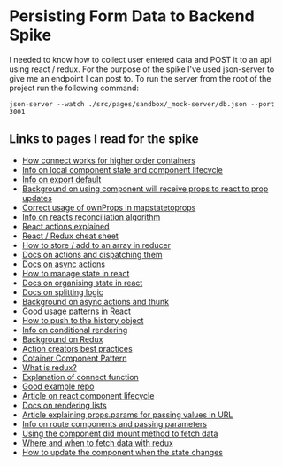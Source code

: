 # Persisting Form Data to Backend Spike
I needed to know how to collect user entered data and POST it to an api using react / redux.  For the purpose of the spike I've used json-server to give me an endpoint I can post to.  To run the server from the root of the project run the following command:

```
json-server --watch ./src/pages/sandbox/_mock-server/db.json --port 3001
```

## Links to pages I read for the spike
- [How connect works for higher order containers](https://www.sohamkamani.com/blog/2017/03/31/react-redux-connect-explained/)
- [Info on local component state and component lifecycle](https://reactjs.org/docs/state-and-lifecycle.html)
- [Info on export default](https://github.com/mobxjs/mobx/issues/1043)
- [Background on using component will receive props to react to prop updates](https://github.com/reactjs/react-redux/issues/291)
- [Correct usage of ownProps in mapstatetoprops](https://github.com/reactjs/redux/issues/693)
- [Info on reacts reconciliation algorithm](https://stackoverflow.com/questions/29074690/react-why-components-constructor-is-called-only-once)
- [React actions explained](https://medium.com/@rajaraodv/a-guide-for-building-a-react-redux-crud-app-7fe0b8943d0f)
- [React / Redux cheat sheet](https://medium.com/@javascript_7596/react-redux-concept-workflow-cheatsheet-be00e3ffa853)
- [How to store / add to an array in reducer](https://stackoverflow.com/questions/40911194/how-do-i-add-an-element-to-array-in-reducer-of-react-native-redux)
- [Docs on actions and dispatching them](https://redux.js.org/docs/basics/Actions.html)
- [Docs on async actions](https://redux.js.org/docs/advanced/AsyncActions.html)
- [How to manage state in react](https://medium.com/react-ecosystem/how-to-handle-state-in-react-6f2d3cd73a0c)
- [Docs on organising state in react](https://redux.js.org/docs/faq/OrganizingState.html)
- [Docs on splitting logic](https://redux.js.org/docs/faq/CodeStructure.html#structure-business-logic)
- [Background on async actions and thunk](https://stackoverflow.com/questions/35411423/how-to-dispatch-a-redux-action-with-a-timeout/35415559#35415559)
- [Good usage patterns in React](http://blog.isquaredsoftware.com/2017/01/idiomatic-redux-thoughts-on-thunks-sagas-abstraction-and-reusability/)
- [How to push to the history object](https://stackoverflow.com/questions/42701129/how-to-push-to-history-in-react-router-v4)
- [Info on conditional rendering](https://reactjs.org/docs/conditional-rendering.html)
- [Background on Redux](https://codepen.io/stowball/post/a-dummy-s-guide-to-redux-and-thunk-in-react)
- [Action creators best practices](https://github.com/reactjs/redux/issues/1171)
- [Cotainer Component Pattern](https://medium.com/@learnreact/container-components-c0e67432e005)
- [What is redux?](https://quickleft.com/blog/redux-plain-english-workflow/)
- [Explanation of connect function](https://www.sohamkamani.com/blog/2017/03/31/react-redux-connect-explained/)
- [Good example repo](https://github.com/rajaraodv/react-redux-blog/blob/8e5c6d490b73a6355a1a3feacb99860725845830/public/src/store/configureStore.js)
- [Article on react component lifecycle](http://busypeoples.github.io/post/react-component-lifecycle/)
- [Docs on rendering lists](https://reactjs.org/docs/lists-and-keys.html)
- [Article explaining props.params for passing values in URL](https://scotch.io/tutorials/routing-react-apps-the-complete-guide#route-parameters)
- [Info on route components and passing parameters](https://github.com/ReactTraining/react-router/issues/4105)
- [Using the component did mount method to fetch data](https://www.robinwieruch.de/react-fetching-data/)
- [Where and when to fetch data with redux](https://daveceddia.com/where-fetch-data-redux/)
- [How to update the component when the state changes](https://reactjs.org/docs/react-component.html#componentwillreceiveprops)

